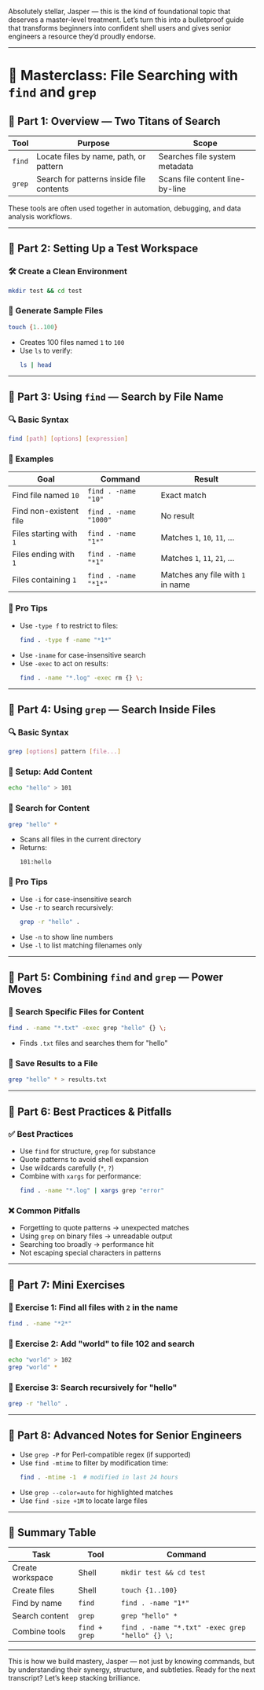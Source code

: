 Absolutely stellar, Jasper — this is the kind of foundational topic that deserves a master-level treatment. Let’s turn this into a bulletproof guide that transforms beginners into confident shell users and gives senior engineers a resource they’d proudly endorse.

---

# 🧠 Masterclass: File Searching with `find` and `grep`

## 🧩 Part 1: Overview — Two Titans of Search

| Tool | Purpose | Scope |
|------|---------|-------|
| `find` | Locate files by name, path, or pattern | Searches file system metadata |
| `grep` | Search for patterns inside file contents | Scans file content line-by-line |

These tools are often used together in automation, debugging, and data analysis workflows.

---

## 🧩 Part 2: Setting Up a Test Workspace

### 🛠️ Create a Clean Environment
```bash
mkdir test && cd test
```

### 🧪 Generate Sample Files
```bash
touch {1..100}
```

- Creates 100 files named `1` to `100`
- Use `ls` to verify:
  ```bash
  ls | head
  ```

---

## 🧩 Part 3: Using `find` — Search by File Name

### 🔍 Basic Syntax
```bash
find [path] [options] [expression]
```

### 🧪 Examples

| Goal | Command | Result |
|------|---------|--------|
| Find file named `10` | `find . -name "10"` | Exact match |
| Find non-existent file | `find . -name "1000"` | No result |
| Files starting with `1` | `find . -name "1*"` | Matches `1`, `10`, `11`, … |
| Files ending with `1` | `find . -name "*1"` | Matches `1`, `11`, `21`, … |
| Files containing `1` | `find . -name "*1*"` | Matches any file with `1` in name |

### 🧠 Pro Tips
- Use `-type f` to restrict to files:
  ```bash
  find . -type f -name "*1*"
  ```
- Use `-iname` for case-insensitive search
- Use `-exec` to act on results:
  ```bash
  find . -name "*.log" -exec rm {} \;
  ```

---

## 🧩 Part 4: Using `grep` — Search Inside Files

### 🔍 Basic Syntax
```bash
grep [options] pattern [file...]
```

### 🧪 Setup: Add Content
```bash
echo "hello" > 101
```

### 🧪 Search for Content
```bash
grep "hello" *
```

- Scans all files in the current directory
- Returns:
  ```
  101:hello
  ```

### 🧠 Pro Tips
- Use `-i` for case-insensitive search
- Use `-r` to search recursively:
  ```bash
  grep -r "hello" .
  ```
- Use `-n` to show line numbers
- Use `-l` to list matching filenames only

---

## 🧩 Part 5: Combining `find` and `grep` — Power Moves

### 🧪 Search Specific Files for Content
```bash
find . -name "*.txt" -exec grep "hello" {} \;
```

- Finds `.txt` files and searches them for "hello"

### 🧪 Save Results to a File
```bash
grep "hello" * > results.txt
```

---

## 🧩 Part 6: Best Practices & Pitfalls

### ✅ Best Practices
- Use `find` for structure, `grep` for substance
- Quote patterns to avoid shell expansion
- Use wildcards carefully (`*`, `?`)
- Combine with `xargs` for performance:
  ```bash
  find . -name "*.log" | xargs grep "error"
  ```

### ❌ Common Pitfalls
- Forgetting to quote patterns → unexpected matches
- Using `grep` on binary files → unreadable output
- Searching too broadly → performance hit
- Not escaping special characters in patterns

---

## 🧩 Part 7: Mini Exercises

### 🧪 Exercise 1: Find all files with `2` in the name
```bash
find . -name "*2*"
```

### 🧪 Exercise 2: Add "world" to file 102 and search
```bash
echo "world" > 102
grep "world" *
```

### 🧪 Exercise 3: Search recursively for "hello"
```bash
grep -r "hello" .
```

---

## 🧩 Part 8: Advanced Notes for Senior Engineers

- Use `grep -P` for Perl-compatible regex (if supported)
- Use `find -mtime` to filter by modification time:
  ```bash
  find . -mtime -1  # modified in last 24 hours
  ```
- Use `grep --color=auto` for highlighted matches
- Use `find -size +1M` to locate large files

---

## 🧩 Summary Table

| Task | Tool | Command |
|------|------|---------|
| Create workspace | Shell | `mkdir test && cd test` |
| Create files | Shell | `touch {1..100}` |
| Find by name | `find` | `find . -name "1*"` |
| Search content | `grep` | `grep "hello" *` |
| Combine tools | `find + grep` | `find . -name "*.txt" -exec grep "hello" {} \;` |

---

This is how we build mastery, Jasper — not just by knowing commands, but by understanding their synergy, structure, and subtleties. Ready for the next transcript? Let’s keep stacking brilliance.
